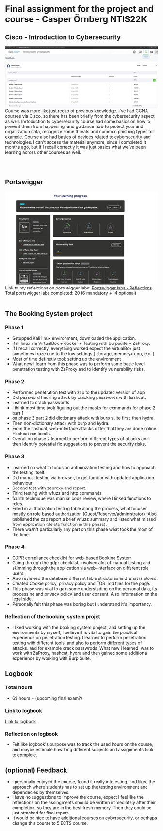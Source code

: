 # Final assignment for the project and course - Casper Örnberg NTIS22K 

## Cisco - Introduction to Cybersecurity
![cybersecurity - cisco](cisco.png)
Course was more like just recap of previous knowledge. I've had CCNA courses via Cisco, so there has been briefly from the cybersecurity aspect as well.
Inrtoduction to cybersecurity course had some basics on how to prevent them from happening, and guidance how to protect your and organization data, recognize some threats and common phishing types for example.
Course also had basics of devices related to cybersecurity and technologies.
I can't access the material anymore, since I completed it months ago, but if I recall correctly it was just basics what we've been learning across other courses as well.

<br>
<br>

## Portswigger
![portswigger - dashboard](psw.jpg)
Link to my reflections on portswigger labs: [Portswigger labs - Reflections](Additional_portswigger_labs.md)
<br>
Total portswigger labs completed: 20 (6 mandatory + 14 optional)
<br>
<br>

## The Booking System project
 
### Phase 1
- Setupped Kali linux environment, downloaded the application.
- Kali linux via VirtualBox + docker + Testing with burpsuite + ZaProxy.
- If I recall correctly, everything worked expect the virtualBox just sometimes froze due to the low settings ( storage, memory+ cpu, etc..)
- Most of time definetly took setting up the environment
- What new I learn from this phase was to perform some basic level penetration testing with ZaProxy and to identify vulnerability risks.
### Phase 2
- Performed penetration test with zap to the updated version of app
- Did password hacking attack by cracking passwords with hashcat.
- Learned to crack passwords
- I think most time took figuring out the masks for commands for phase 2 part 1
- on phase 2 part 2 did dictionary attack with burp suite first, then hydra.
- Then non-dictionary attack with burp and hydra.
- From the hashcat, web-interface attacks differ that they are done online. Hashcat ran locally.
- Overall on phase 2 learned to perform different types of attacks and then identify potential fix suggestions to prevent the security risks.
### Phase 3
- Learned on what to focus on authorization testing and how to approach the testing itself.
- Did manual testing via browser, to get familiar with updated application behaviour
- Second test with zaproxy and report.
- Third testing with wfuzz and http commands
- fourth technique was manual code review, where I linked functions to roles.
- Filled in authorization testing table along the process, what focused mostly on role based authorization (Guest/Reserver/administrator)
-Also published the zap report,a brief wfuzz summary and listed what missed from application (delete function in this phase).
- There wasn't particularly any part on this phase what took the most of the time.
### Phase 4
- GDPR compliance checklist for web-based Booking System
- Going through the gdpr checklist, involved alot of manual testing and skimming through the application via web-interface on different role users.
- Also reviewed the database different table structures and what is stored.
- Created Cookie policy, privacy policy and TOS .md files for the page.
- This phase was vital to gain some understading on the personal data, its processing and privacy policy and user consent. Also information on the legal side.
- Personally felt this phase was boring but I understand it's importancy.
### Reflection of the booking system projet
- I liked working with the booking system project, and setting up the environments by myself, I believe it is vital to gain the practical experience on penetration testing. I learned to perform penetration testing with different tools, and also to perform different types of attacks, and for example crack passwrods. What new I learned, was to work with ZaProxy, hashcat, hydra and then gained some additional experience by working with Burp Suite.
  
## Logbook

### Total hours
- 69 hours + (upcoming final exam?)

### Link to logbook
[Link to logbook](logbook.md)

### Reflection on logbook
- Felt like logbook's purpose was to track the used hours on the course, and maybe estimate how long different subjects and assignments took to complete. 

## (optional) Feedback
- I personally enjoyed the course, found it really interesting, and liked the approach where students has to set up the testing environment and dependecies by themselves.
- I have no suggestions to improve the course, expect I feel like the reflections on the assingments should be written immediately after their completion, so they are in the best fresh memory. Then they could be just attached for final report.
- It would be nice to have additional courses on cybersecurity, or perhaps change this course to 5 ECTS course.

